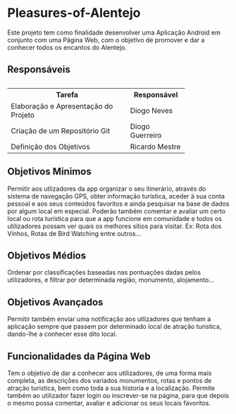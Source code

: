 # Pleasures-of-Alentejo

Este projeto tem como finalidade desenvolver uma Aplicação Android em conjunto com uma Página Web, com o objetivo de promover e dar a conhecer todos os encantos do Alentejo.


<!DOCTYPE html>
<html>
<head>
</head>
<body>
  
  
  
<h2>Responsáveis<h2>
<table style="width:80%">
  <tr>
    <th>Tarefa</th>
    <th>Responsável</th>
  </tr>
  <tr>
    <td>Elaboração e Apresentação do Projeto</td>
    <td>Diogo Neves</td>
  </tr>
  <tr>
    <td>Criação de um Repositório Git</td>
    <td>Diogo Guerreiro</td>
  </tr>
  <tr>
    <td>Definição dos Objetivos</td>
    <td>Ricardo Mestre</td>
  </tr>
</table>
  
  <h2> Objetivos Minimos </h2>
   
Permitir aos utlizadores da app organizar o seu itinerário, através do sistema de navegação GPS, obter informação turística, aceder à sua conta pessoal e aos seus conteúdos favoritos e ainda pesquisar na base de dados por algum local em especial. Poderão também comentar e avaliar um certo local ou rota turística para que a app funcione em comunidade e todos os utilizadores possam ver quais os melhores sítios para visitar. Ex: Rota dos Vinhos, Rotas de Bird Watching entre outros... 

 <h2> Objetivos Médios </h2>
 
 Ordenar por classificações baseadas nas pontuações dadas pelos utilizadores, e filtrar por determinada região, monumento, alojamento...

 <h2> Objetivos Avançados </h2>
 
 Permitir também enviar uma notificação aos utlizadores que tenham a aplicação sempre que passem por determinado local de atração turistica, dando-lhe a conhecer esse dito local.

 <h2> Funcionalidades da Página Web </h2>
 
 Tem o objetivo de dar a conhecer aos utilizadores, de uma forma mais completa, as descrições dos variados monumentos, rotas e pontos de atração turistica, bem como toda a sua historia e a localização. Permite também ao utilizador fazer login ou inscrever-se na página, para que depois o mesmo possa comentar, avaliar e adicionar os seus locais favoritos. 
 
    
  
  


</body>
</html>



  



 
